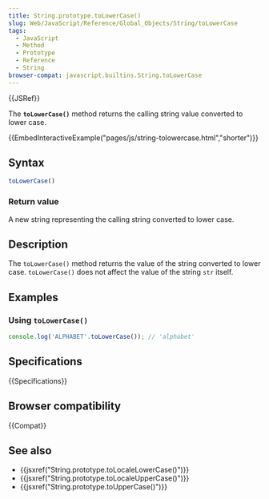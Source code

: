```yaml
---
title: String.prototype.toLowerCase()
slug: Web/JavaScript/Reference/Global_Objects/String/toLowerCase
tags:
  - JavaScript
  - Method
  - Prototype
  - Reference
  - String
browser-compat: javascript.builtins.String.toLowerCase
---
```

{{JSRef}}

The **`toLowerCase()`** method returns the calling string value converted to
lower case.

{{EmbedInteractiveExample("pages/js/string-tolowercase.html","shorter")}}

## Syntax

```js
toLowerCase()
```

### Return value

A new string representing the calling string converted to lower case.

## Description

The `toLowerCase()` method returns the value of the string converted to lower
case. `toLowerCase()` does not affect the value of the string `str` itself.

## Examples

### Using `toLowerCase()`

```js
console.log('ALPHABET'.toLowerCase()); // 'alphabet'
```

## Specifications

{{Specifications}}

## Browser compatibility

{{Compat}}

## See also

- {{jsxref("String.prototype.toLocaleLowerCase()")}}
- {{jsxref("String.prototype.toLocaleUpperCase()")}}
- {{jsxref("String.prototype.toUpperCase()")}}
